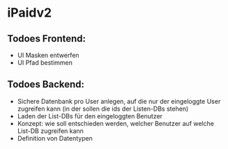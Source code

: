 # iPaidv2


## Todoes Frontend:
- UI Masken entwerfen
- UI Pfad bestimmen

## Todoes Backend:
- Sichere Datenbank pro User anlegen, auf die nur der eingeloggte User zugreifen kann (in der sollen die ids der Listen-DBs stehen)
- Laden der List-DBs für den eingeloggten Benutzer 
- Konzept: wie soll entschieden werden, welcher Benutzer auf welche List-DB zugreifen kann
- Definition von Datentypen